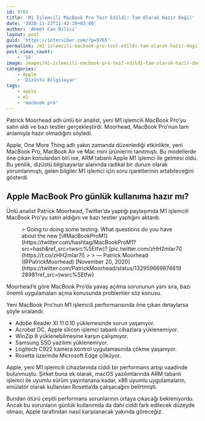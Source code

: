 ```yaml
---
id: 9765
title: 'M1 İşlemcili MacBook Pro Test Edildi: Tam Olarak Hazır Değil'
date: '2020-11-23T11:42:39+03:00'
author: 'Ahmet Can Bilici'
layout: post
guid: 'https://intersiber.com/?p=9765'
permalink: /m1-islemcili-macbook-pro-test-edildi-tam-olarak-hazir-degil/
post_views_count:
    - '55'
image: images/m1-islemcili-macbook-pro-test-edildi-tam-olarak-hazir-degil-scaled.jpg
categories:
    - Apple
    - 'Dizüstü Bilgisayar'
tags:
    - apple
    - m1
    - 'macbook pro'
---
```


Patrick Moorhead adlı ünlü bir analist, yeni M1 işlemcili MacBook Pro’yu satın aldı ve bazı testler gerçekleştirdi. Moorhead, MacBook Pro’nun tam anlamıyla hazır olmadığını söyledi.

Apple, One More Thing adlı yakın zamanda düzenlediği etkinlikte, yeni MacBook Pro, MacBook Air ve Mac mini ürünlerini tanıtmıştı. Bu modellerde öne çıkan konulardan biri ise, ARM tabanlı Apple M1 işlemci ile gelmesi oldu. Bu yenilik, dizüstü bilgisayarlar alanında radikal bir durum olarak yorumlanmıştı, gelen bilgiler M1 işlemci için soru işaretlerinin artabileceğini gösterdi.

## Apple MacBook Pro günlük kullanıma hazır mı?

Ünlü analist Patrick Moorhead, Twitter’da yaptığı paylaşımda M1 işlemcili MacBook Pro’yu satın aldığını ve bazı testler yaptığını aktardı.

<figure class="wp-block-embed-twitter wp-block-embed is-type-rich is-provider-twitter"><div class="wp-block-embed__wrapper">> Going to doing some testing. What questions do you have about the new [\#MacBookProM1](https://twitter.com/hashtag/MacBookProM1?src=hash&ref_src=twsrc%5Etfw)? [pic.twitter.com/zHH2mIar7I](https://t.co/zHH2mIar7I)
> 
> — Patrick Moorhead (@PatrickMoorhead) [November 20, 2020](https://twitter.com/PatrickMoorhead/status/1329596696746192898?ref_src=twsrc%5Etfw)

<script async="" charset="utf-8" src="https://platform.twitter.com/widgets.js"></script></div></figure>Moorhead’e göre MacBook Pro’da yavaş açılma sorununun yanı sıra, bazı önemli uygulamaları açma konusunda problemler söz konusu.

Yeni MacBook Pro’nun M1 işlemcili performansında öne çıkan detaylarsa şöyle sıralandı:

- Adobe Reader XI 11.0.10 yüklemesinde sorun yaşanıyor.
- Acrobat DC, Apple silicon işlemci tabanlı cihazlara yüklenemiyor.
- WinZip 8 yüklenebilmesine karşın çalışmıyor.
- Samsung SSD yazılımı yüklenemiyor.
- Logitech C922 kamera kontrol uygulamasında çökme yaşanıyor.
- Rosetta üzerinde Microsoft Edge çöküyor.

Apple, yeni M1 işlemcili cihazlarında ciddi bir performans artışı vaadinde bulunmuştu. Şirket buna ek olarak, macOS yazılımlarında ARM tabanlı işlemci ile uyumlu sürüm yayınlanana kadar, x86 uyumlu uygulamaların, emülatör olarak kullanılan Rosetta’da çalışacağını belirtmişti.

Bundan ötürü çeşitli performans sorunlarının ortaya çıkacağı bekleniyordu. Ancak bu sorunların günlük kullanımda da dahi ciddi fark edilecek düzeyde olması, Apple tarafından nasıl karşılanacak yakında göreceğiz.